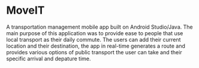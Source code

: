 # MoveIT
A transportation management mobile app built on Android Studio/Java. The main purpose of this application was to provide ease to people that use local transport as their daily commute. The users can add their current location and their destination, the app in real-time generates a route and provides various options of public transport the user can take and their specific arrival and depature time.
